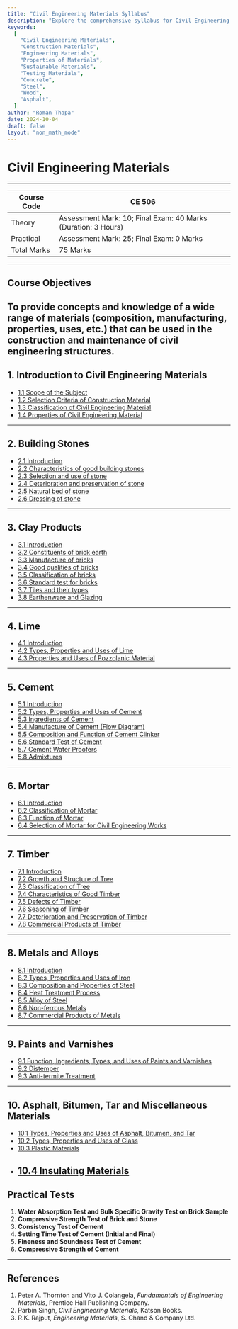 ```yaml
---
title: "Civil Engineering Materials Syllabus"
description: "Explore the comprehensive syllabus for Civil Engineering Materials, including properties, types, testing, sustainability, and emerging trends."
keywords:
  [
    "Civil Engineering Materials",
    "Construction Materials",
    "Engineering Materials",
    "Properties of Materials",
    "Sustainable Materials",
    "Testing Materials",
    "Concrete",
    "Steel",
    "Wood",
    "Asphalt",
  ]
author: "Roman Thapa"
date: 2024-10-04
draft: false
layout: "non_math_mode"
---
```


# Civil Engineering Materials

---

| Course Code | CE 506                                                        |
| ----------- | ------------------------------------------------------------- |
| Theory      | Assessment Mark: 10; Final Exam: 40 Marks (Duration: 3 Hours) |
| Practical   | Assessment Mark: 25; Final Exam: 0 Marks                      |
| Total Marks | 75 Marks                                                      |

---

## Course Objectives

## To provide concepts and knowledge of a wide range of materials (composition, manufacturing, properties, uses, etc.) that can be used in the construction and maintenance of civil engineering structures.

## 1. Introduction to Civil Engineering Materials

- [1.1 Scope of the Subject](./introduction-to-civil-engineering-materials/scope-of-subject.html)
- [1.2 Selection Criteria of Construction Material](./introduction-to-civil-engineering-materials/selection-criteria.html)
- [1.3 Classification of Civil Engineering Material](./introduction-to-civil-engineering-materials/classification-material.html)
- [1.4 Properties of Civil Engineering Material](./introduction-to-civil-engineering-materials/properties-material.html)

---

## 2. Building Stones

- [2.1 Introduction](./building-stones/introduction.html)
- [2.2 Characteristics of good building stones](./building-stones/characteristics-good-stones.html)
- [2.3 Selection and use of stone](./building-stones/selection-use-stone.html)
- [2.4 Deterioration and preservation of stone](./building-stones/deterioration-preservation-stone.html)
- [2.5 Natural bed of stone](./building-stones/natural-bed-stone.html)
- [2.6 Dressing of stone](./building-stones/dressing-stone.html)

---

## 3. Clay Products

- [3.1 Introduction](./clay-products/introduction.html)
- [3.2 Constituents of brick earth](./clay-products/constituents-brick-earth.html)
- [3.3 Manufacture of bricks](./clay-products/manufacture-bricks.html)
- [3.4 Good qualities of bricks](./clay-products/good-qualities-bricks.html)
- [3.5 Classification of bricks](./clay-products/classification-bricks.html)
- [3.6 Standard test for bricks](./clay-products/standard-test-bricks.html)
- [3.7 Tiles and their types](./clay-products/tiles-types.html)
- [3.8 Earthenware and Glazing](./clay-products/earthenware-glazing.html)

---

## 4. Lime

- [4.1 Introduction](./lime/introduction.html)
- [4.2 Types, Properties and Uses of Lime](./lime/types-properties-uses.html)
- [4.3 Properties and Uses of Pozzolanic Material](./lime/properties-uses-pozzolanic-material.html)

---

## 5. Cement

- [5.1 Introduction](./cement/introduction.html)
- [5.2 Types, Properties and Uses of Cement](./cement/types-properties-uses.html)
- [5.3 Ingredients of Cement](./cement/ingredients.html)
- [5.4 Manufacture of Cement (Flow Diagram)](./cement/manufacture.html)
- [5.5 Composition and Function of Cement Clinker](./cement/composition-function-clinker.html)
- [5.6 Standard Test of Cement](./cement/standard-test.html)
- [5.7 Cement Water Proofers](./cement/cement-water-proofers.html)
- [5.8 Admixtures](./cement/admixtures.html)

---

## 6. Mortar

- [6.1 Introduction](./mortar/introduction.html)
- [6.2 Classification of Mortar](./mortar/classification.html)
- [6.3 Function of Mortar](./mortar/function.html)
- [6.4 Selection of Mortar for Civil Engineering Works](./mortar/selection.html)

---

## 7. Timber

- [7.1 Introduction](./timber/introduction.html)
- [7.2 Growth and Structure of Tree](./timber/growth-structure.html)
- [7.3 Classification of Tree](./timber/classification.html)
- [7.4 Characteristics of Good Timber](./timber/characteristics-good.html)
- [7.5 Defects of Timber](./timber/defects.html)
- [7.6 Seasoning of Timber](./timber/seasoning.html)
- [7.7 Deterioration and Preservation of Timber](./timber/deterioration-preservation.html)
- [7.8 Commercial Products of Timber](./timber/commercial-products.html)

---

## 8. Metals and Alloys

- [8.1 Introduction](./metals-and-alloys/introduction.html)
- [8.2 Types, Properties and Uses of Iron](./metals-and-alloys/types-properties-iron.html)
- [8.3 Composition and Properties of Steel](./metals-and-alloys/composition-properties-steel.html)
- [8.4 Heat Treatment Process](./metals-and-alloys/heat-treatment.html)
- [8.5 Alloy of Steel](./metals-and-alloys/alloy-of-steel.html)
- [8.6 Non-ferrous Metals](./metals-and-alloys/non-ferrous-metals.html)
- [8.7 Commercial Products of Metals](./metals-and-alloys/commercial-products.html)

---

## 9. Paints and Varnishes

- [9.1 Function, Ingredients, Types, and Uses of Paints and Varnishes](./paints-and-varnishes/function-ingredients-types.html)
- [9.2 Distemper](./paints-and-varnishes/distemper.html)
- [9.3 Anti-termite Treatment](./paints-and-varnishes/anti-termite-treatment.html)

---

## 10. Asphalt, Bitumen, Tar and Miscellaneous Materials

- [10.1 Types, Properties and Uses of Asphalt, Bitumen, and Tar](./asphalt-bitumen-tar/types-properties-uses.html)
- [10.2 Types, Properties and Uses of Glass](./asphalt-bitumen-tar/types-properties-uses-glass.html)
- [10.3 Plastic Materials](./asphalt-bitumen-tar/plastic-materials.html)
- ## [10.4 Insulating Materials](./asphalt-bitumen-tar/insulating-materials.html)

## Practical Tests

1. **Water Absorption Test and Bulk Specific Gravity Test on Brick Sample**
2. **Compressive Strength Test of Brick and Stone**
3. **Consistency Test of Cement**
4. **Setting Time Test of Cement (Initial and Final)**
5. **Fineness and Soundness Test of Cement**
6. **Compressive Strength of Cement**

---

## References

1. Peter A. Thornton and Vito J. Colangela, _Fundamentals of Engineering Materials_, Prentice Hall Publishing Company.
2. Parbin Singh, _Civil Engineering Materials_, Katson Books.
3. R.K. Rajput, _Engineering Materials_, S. Chand & Company Ltd.
